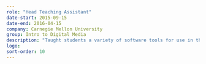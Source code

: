 ```yaml
---
role: "Head Teaching Assistant"
date-start: 2015-09-15
date-end: 2016-04-15
company: Carnegie Mellon University
group: Intro to Digital Media
description: "Taught students a variety of software tools for use in their design work and the workflows around them."
logo:
sort-order: 10
---
```

